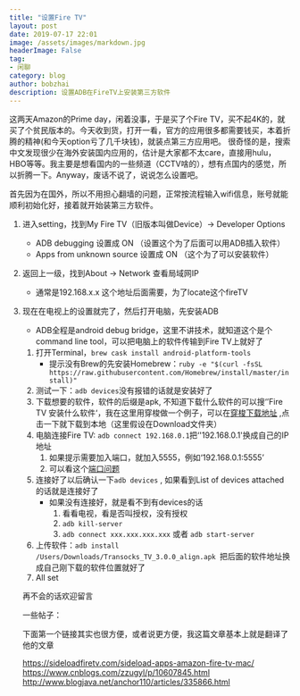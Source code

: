 ```yaml
---
title: "设置Fire TV"
layout: post
date: 2019-07-17 22:01
image: /assets/images/markdown.jpg
headerImage: False
tag:
- 闲聊
category: blog
author: bobzhai
description: 设置ADB在FireTV上安装第三方软件
---
```


这两天Amazon的Prime day，闲着没事，于是买了个Fire TV，买不起4K的，就买了个贫民版本的。今天收到货，打开一看，官方的应用很多都需要钱买，本着折腾的精神(和今天option亏了几千块钱)，就装点第三方应用吧。
很奇怪的是，搜索中文发现很少在海外安装国内应用的，估计是大家都不太care，直接用hulu，HBO等等。我主要是想看国内的一些频道（CCTV啥的），想有点国内的感觉，所以折腾一下。Anyway，废话不说了，说说怎么设置吧。

首先因为在国外，所以不用担心翻墙的问题，正常按流程输入wifi信息，账号就能顺利初始化好，接着就开始装第三方软件。

1. 进入setting，找到My Fire TV（旧版本叫做Device）-> Developer Options
   * ADB debugging 设置成 ON （设置这个为了后面可以用ADB插入软件）
   * Apps from unknown source 设置成 ON （这个为了可以安装软件）

2. 返回上一级，找到About -> Network 查看局域网IP

   * 通常是192.168.x.x 这个地址后面需要，为了locate这个fireTV

3. 现在在电视上的设置就完了，然后打开电脑，先安装ADB

   * ADB全程是android debug bridge，这里不讲技术，就知道这个是个command line tool，可以把电脑上的软件传输到Fire TV上就好了

   1. 打开Terminal，```brew cask install android-platform-tools```
      * 提示没有Brew的先安装Homebrew：`ruby -e "$(curl -fsSL https://raw.githubusercontent.com/Homebrew/install/master/install)"`
   2. 测试一下：`adb devices`没有报错的话就是安装好了
   3. 下载想要的软件，软件的后缀是apk, 不知道下载什么软件的可以搜‘’Fire TV 安装什么软件‘，我在这里用穿梭做一个例子，可以在[穿梭下载地址](https://www.transocks.com/tv_wechat.html) ,点击一下就下载到本地（这里假设在Download文件夹）
   4. 电脑连接Fire TV: `adb connect 192.168.0.1`把‘'192.168.0.1'换成自己的IP地址
      1. 如果提示需要加入端口，就加入5555，例如‘192.168.0.1:5555’
      2. 可以看这个[端口问题](https://www.cnblogs.com/zzugyl/p/10607845.html)
   5. 连接好了以后确认一下`adb devices` , 如果看到List of devices attached的话就是连接好了
      * 如果没有连接好，就是看不到有devices的话
        1. 看看电视，看是否叫授权，没有授权
        2. `adb kill-server`
        3. `adb connect xxx.xxx.xxx.xxx` 或者 `adb start-server`
   6. 上传软件：`adb install /Users/Downloads/Transocks_TV_3.0.0_align.apk `把后面的软件地址换成自己刚下载的软件位置就好了
   7. All set

   再不会的话欢迎留言

   一些帖子：

   下面第一个链接其实也很方便，或者说更方便，我这篇文章基本上就是翻译了他的文章

   https://sideloadfiretv.com/sideload-apps-amazon-fire-tv-mac/
   https://www.cnblogs.com/zzugyl/p/10607845.html
   http://www.blogjava.net/anchor110/articles/335866.html

   